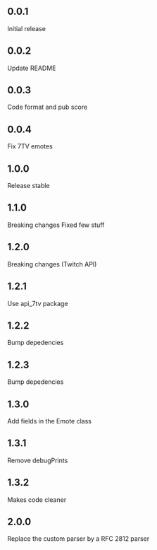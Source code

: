 ## 0.0.1

Initial release

## 0.0.2

Update README

## 0.0.3

Code format and pub score

## 0.0.4

Fix 7TV emotes

## 1.0.0

Release stable

## 1.1.0

Breaking changes
Fixed few stuff

## 1.2.0

Breaking changes (Twitch API)

## 1.2.1

Use api_7tv package

## 1.2.2

Bump depedencies

## 1.2.3

Bump depedencies

## 1.3.0
Add fields in the Emote class

## 1.3.1
Remove debugPrints

## 1.3.2
Makes code cleaner 

## 2.0.0
Replace the custom parser by a RFC 2812 parser